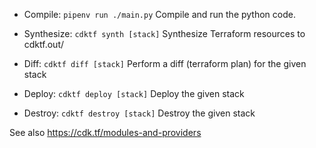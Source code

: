 - Compile:
  ```pipenv run ./main.py```  Compile and run the python code.

- Synthesize:
  ```cdktf synth [stack]```   Synthesize Terraform resources to cdktf.out/

- Diff:
  ```cdktf diff [stack]```    Perform a diff (terraform plan) for the given stack

- Deploy:
  ```cdktf deploy [stack]```  Deploy the given stack

- Destroy:
  ```cdktf destroy [stack]``` Destroy the given stack

See also https://cdk.tf/modules-and-providers